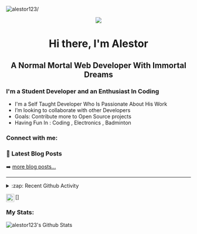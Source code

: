 <p align="left"> <img src=https://komarev.com/ghpvc/?username=alestor123 alt=alestor123/> </p>

<p align="center">
    <img src="https://raw.githubusercontent.com/alestor123/alestor123/master/assets/icon.svg">
</p>

<h1 align="center"> Hi there, I'm Alestor </h1>

<h2 align="center"> A Normal Mortal Web Developer With Immortal Dreams</h2>

### I'm a Student Developer and an Enthusiast In Coding 
- I'm a Self Taught Developer Who Is Passionate About His Work
- I’m looking to collaborate with other Developers
- Goals: Contribute more to Open Source projects
- Having Fun In :  Coding , Electronics  , Badminton

### Connect with me:


### 📕 Latest Blog Posts
<!-- BLOG-POST-LIST:START -->

<!-- BLOG-POST-LIST:END -->

➡️ [more blog posts...](https://dev.to/alestor123/)

---

<details>
  <summary>:zap: Recent Github Activity</summary>
  
  <!--START_SECTION:activity-->

  <!--END_SECTION:activity-->

</details>

[<img align="left" alt="alestor123 | Twitter" width="22px" src="https://cdn.jsdelivr.net/npm/simple-icons@v3/icons/twitter.svg" />]

### My Stats:
<img align="left" alt="alestor123's Github Stats" src="https://github-readme-stats.vercel.app/api?username=alestor123&show_icons=true&theme=dark" />
